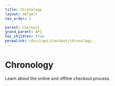 ```yaml
---
title: Chronology
layout: default
nav_order: 1

parent: Checkout
grand_parent: API
has_children: true
permalink: /docs/api/checkout/chronology
---
```


# Chronology

Learn about the online and offline checkout process.